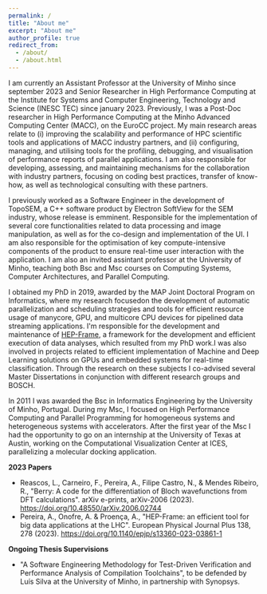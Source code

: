 ```yaml
---
permalink: /
title: "About me"
excerpt: "About me"
author_profile: true
redirect_from: 
  - /about/
  - /about.html
---
```


I am currently an Assistant Professor at the University of Minho since september 2023 and Senior Researcher in High Performance Computing at the Institute for Systems and Computer Engineering, Technology and Science (INESC TEC) since january 2023. Previously, I was a Post-Doc researcher in High Performance Computing at the Minho Advanced Computing Center (MACC), on the EuroCC project. My main research areas relate to (i) improving the scalability and performance of HPC scientific tools and applications of MACC industry partners, and (ii) configuring, managing, and utilising tools for the profiling, debugging, and visualisation of performance reports of parallel applications. I am also responsible for developing, assessing, and maintaining mechanisms for the collaboration with industry partners, focusing on coding best practices, transfer of know-how, as well as technological consulting with these partners.

I previously worked as a Software Engineer in the development of TopoSEM, a C++ software product by Electron SoftView for the SEM industry, whose release is emminent. Responsible for the implementation of several core functionalities related to data processing and image manipulation, as well as for the co-design and implementation of the UI. I am also responsible for the optimisation of key compute-intensive components of the product to ensure real-time user interaction with the application. I am also an invited assintant professor at the University of Minho, teaching both Bsc and Msc courses on Computing Systems, Computer Architectures, and Parallel Computing.

I obtained my PhD in 2019, awarded by the MAP Joint Doctoral Program on Informatics, where my research focusedon the development of automatic parallelization and scheduling strategies and tools for efficient resource usage of manycore, GPU, and multicore CPU devices for pipelined data streaming applications. I'm responsible for the development and maintenance of [HEP-Frame](https://bitbucket.org/ampereira/hep-frame/wiki/Home), a framework for the development and efficient execution of data analyses, which resulted from my PhD work.I was also involved in projects related to efficient implementation of Machine and Deep Learning solutions on GPUs and embedded systems for real-time classification. Through the research on these subjects I co-advised several Master Dissertations in conjunction with different research groups and BOSCH.

In 2011 I was awarded the Bsc in Informatics Engineering by the University of Minho, Portugal. During my Msc, I focused on High Performance Computing and Parallel Programming for homogeneous systems and heterogeneous systems with accelerators. After the first year of the Msc I had the opportunity to go on an internship at the University of Texas at Austin, working on the Computational Visualization Center at ICES, parallelizing a molecular docking application.

<b>2023 Papers</b>

- Reascos, L., Carneiro, F., Pereira, A., Filipe Castro, N., & Mendes Ribeiro, R., "Berry: A code for the differentiation of Bloch wavefunctions from DFT calculations". arXiv e-prints, arXiv-2006 (2023). https://doi.org/10.48550/arXiv.2006.02744
- Pereira, A., Onofre, A. & Proença, A., "HEP-Frame: an efficient tool for big data applications at the LHC". European Physical Journal Plus 138, 278 (2023). https://doi.org/10.1140/epjp/s13360-023-03861-1

<b>Ongoing Thesis Supervisions</b>

 - "A Software Engineering Methodology for Test-Driven Verification and Performance Analysis of Compilation Toolchains", to be defended by Luís Silva at the University of Minho, in partnership with Synopsys.

